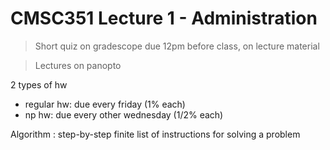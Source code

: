 # CMSC351 Lecture 1 - Administration
> Short quiz on gradescope due 12pm before class, on lecture material

> Lectures on panopto

2 types of hw
- regular hw: due every friday (1% each)
- np hw: due every other wednesday (1/2% each)

Algorithm
: step-by-step finite list of instructions for solving a problem